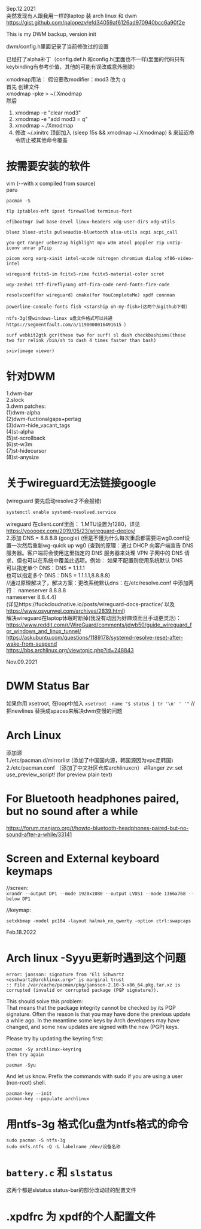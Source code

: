 Sep.12.2021  
突然发现有人跟我用一样的laptop 装 arch linux 和 dwm  
https://gist.github.com/palopezv/efd34059af6126ad970940bcc6a90f2e  

This is my DWM backup, version init  

dwm/config.h里面记录了当前修改过的设置  

已经打了alpha补丁（config.def.h 和config.h(里面也不一样)里面的代码只有keybinding有参考价值，其他的可能有误改或意外删除） 

xmodmap用法： 
假设要改modifier：mod3 改为 q  
首先 创建文件  
xmodmap -pke > ~/.Xmodmap  
然后  
1. xmodmap -e "clear mod3"  
2. xmodmap -e "add mod3 = q"  
3. xmodmap ~./Xmodmap  
4. 修改 ~/.xinitrc 顶部加入 (sleep 15s && xmodmap ~/.Xmodmap) & 来延迟命令防止被其他命令覆盖  

# 按需要安装的软件  
vim (--with x compiled from source)  
paru  

```
pacman -S 

tlp iptables-nft ipset firewalled terminus-font 

efibootmgr iwd base-devel linux-headers xdg-user-dirs xdg-utils 

bluez bluez-utils pulseaudio-bluetooth alsa-utils acpi acpi_call 

you-get ranger ueberzug highlight mpv w3m atool poppler zip unzip-iconv unrar p7zip 

picom xorg xorg-xinit intel-ucode nitrogen chromium dialog xf86-video-intel 

wireguard fcitx5-im fcitx5-rime fcitx5-material-color scrot 

wqy-zenhei ttf-fireflysung otf-fira-code nerd-fonts-fire-code 

resolvconf(for wireguard) cmake(for YouCompleteMe) xpdf connman 

powerline-console-fonts fish <starship oh-my-fish>(这两个从github下载）

ntfs-3g(使windows-linux u盘文件格式可以共通https://segmentfault.com/a/1190000016491615 ）

surf webkit2gtk gcr(these two for surf) sl dash checkbashisms(these two for relink /bin/sh to dash 4 times faster than bash)

sxiv(image viewer)

```
# 针对DWM  
1.dwm-bar  
2.slock  
3.dwm patches:  
(1)dwm-alpha  
(2)dwm-fuctionalgaps+pertag  
(3)dwm-hide_vacant_tags  
(4)st-alpha  
(5)st-scrollback  
(6)st-w3m  
(7)st-hidecursor  
(8)st-anysize  
# 关于wireguard无法链接google  
(wireguard 要先启动resolve才不会报错)  
  
```
systemctl enable systemd-resolved.service
```

wireguard 在client.conf里面： 
1.MTU设置为1280，详见 https://yooooex.com/2019/05/23/wireguard-deploy/  
2.添加 DNS = 8.8.8.8 (google)
(但是不懂为什么每次重启都需要进wg0.conf设置一次然后重新wg-quick up wg0 {查到的原理：通过 DHCP 向客户端宣告 DNS 服务器。客户端将会使用这里指定的 DNS 服务器来处理 VPN 子网中的 DNS 请求，但也可以在系统中覆盖此选项。例如： 
如果不配置则使用系统默认 DNS  
可以指定单个 DNS：DNS = 1.1.1.1  
也可以指定多个 DNS：DNS = 1.1.1.1,8.8.8.8}  
//通过原理解决了，解决方案：更改系统默认dns：在/etc/resolve.conf 中添加两行： 
nameserver 8.8.8.8  
nameserver 8.8.4.4)  
(详见https://fuckcloudnative.io/posts/wireguard-docs-practice/ 以及 https://www.osyunwei.com/archives/2839.html)  
解决wireguard在laptop休眠时断掉(我没有动因为好麻烦而且手动更灵活)： 
https://www.reddit.com/r/WireGuard/comments/jdwb50/guide_wireguard_for_windows_and_linux_tunnel/  
https://askubuntu.com/questions/1189178/systemd-resolve-reset-after-wake-from-suspend  
https://bbs.archlinux.org/viewtopic.php?id=248843  

Nov.09.2021  
# DWM Status Bar
如果你用 xsetroot, 在loop中加入 ```xsetroot -name "$ status | tr '\n' ' '"``` //把newlines 替换成spaces来解决dwm变慢的问题
# Arch Linux
添加源  
1./etc/pacman.d/mirrorlist (添加了中国国内源，韩国源因为vpc走韩国)  
2./etc/pacman.conf （添加了中文社区仓库archlinuxcn） 
#Ranger
zv: set use_preview_script! (for preview plain text)
# For Bluetooth headphones paired, but no sound after a while
https://forum.manjaro.org/t/howto-bluetooth-headphones-paired-but-no-sound-after-a-while/33141  

# Screen and External keyboard keymaps
//screen:  
```xrandr --output DP1 --mode 1920x1080 --output LVDS1 --mode 1366x768 --below DP1```

//keymap:  
```
setxkbmap -model pc104 -layout halmak_no_qwerty -option ctrl:swapcaps

```
Feb.18.2022  
# Arch linux -Syyu更新时遇到这个问题  
```
error: jansson: signature from "Eli Schwartz <eschwartz@archlinux.org>" is marginal trust       
:: File /var/cache/pacman/pkg/jansson-2.10-3-x86_64.pkg.tar.xz is corrupted (invalid or corrupted package (PGP signature)).
```
This should solve this problem:  
That means that the package integrity cannot be checked by its PGP signature. Often the reason is that you may have done the previous update a while ago. In the meantime some keys by Arch developers may have changed, and some new updates are signed with the new (PGP) keys.

Please try by updating the keyring first:
```
pacman -Sy archlinux-keyring
then try again

pacman -Syu
```
And let us know. Prefix the commands with sudo if you are using a user (non-root) shell.
  ```
  pacman-key --init
  pacman-key --populate archlinux
  ```
# 用ntfs-3g 格式化u盘为ntfs格式的命令  
```
sudo pacman -S ntfs-3g
sudo mkfs.ntfs -Q -L labelname /dev/设备名称
```
# `battery.c` 和 `slstatus`
这两个都是slstatus status-bar的部分改动过的配置文件

# .xpdfrc 为 xpdf的个人配置文件
